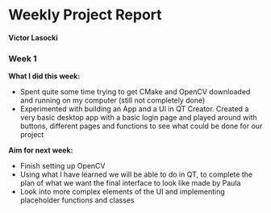 # Weekly Project Report

#### Victor Lasocki

### Week 1

**What I did this week:**
- Spent quite some time trying to get CMake and OpenCV downloaded and running on my computer (still not completely done) 
- Experimented with building an App and a UI in QT Creator. Created a very basic desktop app with a basic login page and played around with buttons, 
different pages and functions to see what could be done for our project

**Aim for next week:**
- Finish setting up OpenCV
- Using what I have learned we will be able to do in QT, to complete the plan of what we want the final interface to look like made by Paula
- Look into more complex elements of the UI and implementing placeholder functions and classes
